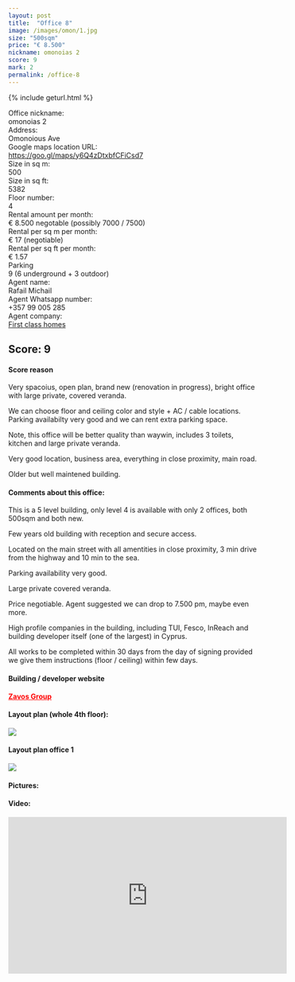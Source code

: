 ```yaml
---
layout: post
title:  "Office 8"
image: /images/omon/1.jpg
size: "500sqm"
price: "€ 8.500"
nickname: omonoias 2
score: 9
mark: 2
permalink: /office-8
---
```

{% include geturl.html %}
<div class="office-info-grid">
    <div>Office nickname:</div>
    <div>omonoias 2</div>
    <div>Address:</div>
    <div>Omonoious Ave</div>
    <div>Google maps location URL:</div>
    <div><a href="https://goo.gl/maps/y6Q4zDtxbfCFiCsd7" target="_blank" rel="noopener noreferrer">https://goo.gl/maps/y6Q4zDtxbfCFiCsd7</a></div>
    <div>Size in sq m:</div>
    <div>500</div>
    <div>Size in sq ft:</div>
    <div>5382</div>
    <div>Floor number:</div>
    <div>4</div>
    <div>Rental amount per month:</div>
    <div>€ 8.500 negotable (possibly 7000 / 7500)</div>
    <div>Rental per sq m per month:</div>
    <div>€ 17 (negotiable)</div>
    <div>Rental per sq ft per month:</div>
    <div>€ 1.57</div>
    <div>Parking</div>
    <div>9 (6 underground + 3 outdoor)</div>
    <div>Agent name:</div>
    <div>Rafail Michail</div>
    <div>Agent Whatsapp number:</div>
    <div>+357 99 005 285</div>
    <div>Agent company:</div>
    <div><a href="https://www.1stclass-homes.com/en/property/commercial-office-in-omonoias-limassol-for-rent/23824" target="_blank" rel="noopener noreferrer">First class homes</a></div>
</div>

## Score: 9

#### Score reason

Very spacoius, open plan, brand new (renovation in progress), bright office with large private, covered veranda. 

We can choose floor and ceiling color and style + AC / cable locations. Parking availabilty very good and we can rent extra parking space. 

Note, this office will be better quality than waywin, includes 3 toilets, kitchen and large private veranda.

Very good location, business area, everything in close proximity, main road. 

Older but well maintened building.

#### Comments about this office:

This is a 5 level building, only level 4 is available with only 2 offices, both 500sqm and both new.

Few years old building with reception and secure access. 

Located on the main street with all amentities in close proximity, 3 min drive from the highway and 10 min to the sea.

Parking availability very good. 

Large private covered veranda.

Price negotiable. Agent suggested we can drop to 7.500 pm, maybe even more.

High profile companies in the building, including TUI, Fesco, InReach and building developer itself (one of the largest) in Cyprus.

All works to be completed within 30 days from the day of signing provided we give them instructions (floor / ceiling) within few days.

#### Building / developer website

<a href="https://zavos.com/properties/zavos-pavilion-center-2/" target="_blank" rel="noopener noreferrer" style="color: red; font-weight: bold;">Zavos Group</a>

#### Layout plan (whole 4th floor):

<img src="{{ '/images/omon/plan.jpg' | prepend: SourceUrl }}">

#### Layout plan office 1

<img src="{{ '/images/omon/plan2.jpg' | prepend: SourceUrl }}">

#### Pictures:


#### Video:

<iframe width="560" height="315" src="https://www.youtube.com/embed/YcLp46AIVEI" frameborder="0" allow="accelerometer; autoplay; encrypted-media; gyroscope; picture-in-picture" allowfullscreen></iframe>